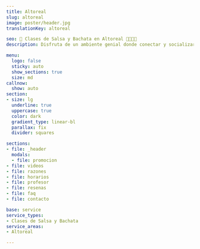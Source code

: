 ```yaml
---
title: Altoreal
slug: altoreal
image: poster/header.jpg
translationKey: altoreal

seo: 🪇 Clases de Salsa y Bachata en Altoreal 💃🏻🕺🏻
description: Disfruta de un ambiente genial donde conectar y socializar mientras aprendes a bailar y sudas de alegría en Altoreal. ¡Reserva tu clase gratis hoy!

menu:
  logo: false
  sticky: auto
  show_sections: true
  size: md
callnow:
  show: auto
section:
- size: lg
  underline: true
  uppercase: true
  color: dark
  gradient_type: linear-bl
  parallax: fix
  divider: squares

sections:
- file: _header
  modals:
  - file: promocion
- file: videos
- file: razones
- file: horarios
- file: profesor
- file: resenas
- file: faq
- file: contacto

base: service
service_types:
- Clases de Salsa y Bachata
service_areas:
- Altoreal

---
```

